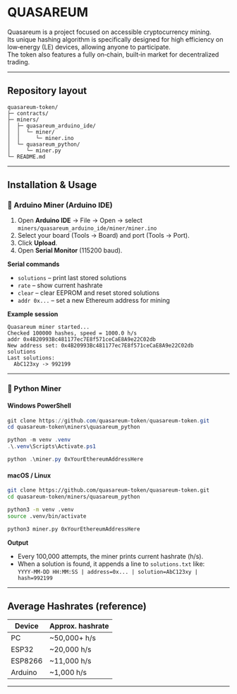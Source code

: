 # QUASAREUM

Quasareum is a project focused on accessible cryptocurrency mining.  
Its unique hashing algorithm is specifically designed for high efficiency on low‑energy (LE) devices, allowing anyone to participate.  
The token also features a fully on‑chain, built‑in market for decentralized trading.

---

## Repository layout

```
quasareum-token/
├─ contracts/
├─ miners/
│  ├─ quasareum_arduino_ide/
│  │  └─ miner/
│  │     └─ miner.ino
│  └─ quasareum_python/
│     └─ miner.py
└─ README.md
```

---

## Installation & Usage

### 🔹 Arduino Miner (Arduino IDE)

1. Open **Arduino IDE** → File → Open → select  
   `miners/quasareum_arduino_ide/miner/miner.ino`
2. Select your board (Tools → Board) and port (Tools → Port).
3. Click **Upload**.
4. Open **Serial Monitor** (115200 baud).

**Serial commands**
- `solutions` – print last stored solutions
- `rate` – show current hashrate
- `clear` – clear EEPROM and reset stored solutions
- `addr 0x...` – set a new Ethereum address for mining

**Example session**
```
Quasareum miner started...
Checked 100000 hashes, speed = 1000.0 h/s
addr 0x4B20993Bc481177ec7E8f571ceCaE8A9e22C02db
New address set: 0x4B20993Bc481177ec7E8f571ceCaE8A9e22C02db
solutions
Last solutions:
  AbC123xy -> 992199
```

---

### 🔹 Python Miner

#### Windows PowerShell

```powershell
git clone https://github.com/quasareum-token/quasareum-token.git
cd quasareum-token\miners\quasareum_python

python -m venv .venv
.\.venv\Scripts\Activate.ps1

python .\miner.py 0xYourEthereumAddressHere
```

#### macOS / Linux

```bash
git clone https://github.com/quasareum-token/quasareum-token.git
cd quasareum-token/miners/quasareum_python

python3 -m venv .venv
source .venv/bin/activate

python3 miner.py 0xYourEthereumAddressHere
```

**Output**
- Every 100,000 attempts, the miner prints current hashrate (h/s).
- When a solution is found, it appends a line to `solutions.txt` like:  
  `YYYY-MM-DD HH:MM:SS | address=0x... | solution=AbC123xy | hash=992199`

---

## Average Hashrates (reference)

| Device  | Approx. hashrate |
|--------|-------------------|
| PC     | ~50,000+ h/s      |
| ESP32  | ~20,000 h/s       |
| ESP8266| ~11,000 h/s       |
| Arduino| ~1,000 h/s        |

---
